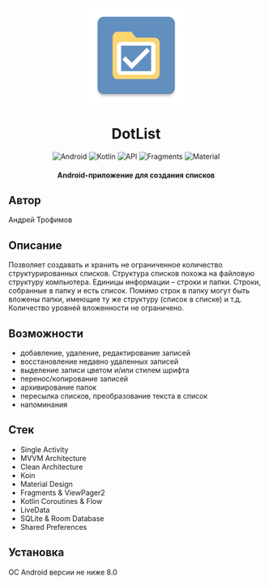 <div align="center">
<img src="https://github.com/A2T-user/DotList/blob/master/app/src/main/res/mipmap-xxxhdpi/ic_launcher.webp" width="192" height="192" />
</div>
<h1 align="center">DotList</h1>
<p align="center">
  <img alt="Android" src="https://img.shields.io/badge/Android-3DDC84?style=for-the-badge&logo=android&logoColor=white"/>
  <img alt="Kotlin" src="https://img.shields.io/badge/Kotlin-a503fc?logo=kotlin&logoColor=white&style=for-the-badge"/>
  <img alt="API" src="https://img.shields.io/badge/Api%2026+-50f270?logo=android&logoColor=black&style=for-the-badge"/>
  <img alt="Fragments" src="https://img.shields.io/static/v1?style=for-the-badge&message=Fragments&color=4285F4&label="/>
  <img alt="Material" src="https://custom-icon-badges.demolab.com/badge/material-lightblue?style=for-the-badge"/>
  </br>
</p>

<h4 align="center">Android-приложение для создания списков</h4>

## Автор 
Андрей Трофимов

## Описание
Позволяет создавать и хранить не ограниченное количество структурированных списков. Структура списков похожа на файловую структуру компьютера. Единицы информации  –  строки и папки. Строки, собранные в папку и есть список. Помимо строк в папку могут быть вложены папки,  имеющие ту же структуру (список в списке) и т.д. Количество уровней вложенности не ограничено.

## Возможности
- добавление, удаление, редактирование записей
- восстановление недавно удаленных записей
- выделение записи цветом и/или стилем шрифта
- перенос/копирование записей
- архивирование папок
- пересылка списков, преобразование текста в список
- напоминания

## Стек
- Single Activity
- MVVM Architecture
- Clean Architecture
- Koin
- Material Design
- Fragments & ViewPager2
- Kotlin Coroutines & Flow
- LiveData
- SQLite & Room Database
- Shared Preferences

## Установка
ОС Android версии не ниже 8.0

